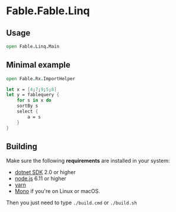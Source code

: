 # Fable.Fable.Linq

## Usage

```Fsharp
open Fable.Linq.Main
```

## Minimal example

```Fsharp
open Fable.Rx.ImportHelper

let x = [4;7;9;5;8]
let y = fablequery {
    for s in x do
    sortBy s
    select {
        a = s
    }
}
```

## Building

Make sure the following **requirements** are installed in your system:

-   [dotnet SDK](https://www.microsoft.com/net/download/core) 2.0 or higher
-   [node.js](https://nodejs.org) 6.11 or higher
-   [yarn](https://yarnpkg.com)
-   [Mono](http://www.mono-project.com/) if you're on Linux or macOS.

Then you just need to type `./build.cmd` or `./build.sh`

